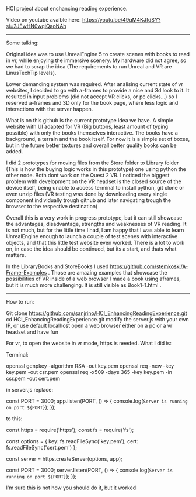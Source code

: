 HCI project about enchancing reading experience.

Video on youtube avaible here:
https://youtu.be/49qM4KJfdSY?si=2JEwHN0wqiQaoNAh

---------------------------------------------------------------------------------------------------------------------------------------------------------------------

Some talking:

Original idea was to use UnrealEngine 5 to create scenes with books to read in vr, while enjoying the immersive scenery. My hardware did not agree, so we had to scrap the idea (The requirements to run Unreal and VR are LinusTechTip levels).

Lower demanding system was required. After analising current state of vr websites, I decided to go with a-frames to provide a nice and 3d look to it. It resulted in input problems (did not accept VR clicks, or pc clicks...) so I reserved a-frames and 3D only for the book page, where less logic and interactions with the server happen.

What is on this github is the current prototype idea we have. A simple website with UI adapted for VR (Big buttons, least amount of typing possible) with only the books themselves interactive. The books have a background, a terrain and the book itself. For now it is a simple set of boxes, but in the future better textures and overall better quality books can be added.

I did 2 prototypes for moving files from the Store folder to Library folder (This is how the buying logic works in this prototype) one using python the other node. Both dont work on the Quest 2 VR. I noticed the biggest problem with development on the VR headset is the closed source of the device itself, being unable to access terminal to install python, git clone or even unzip files (VR testing was done by downloading every single component individually trough github and later navigating trough the browser to the respective destination)

Overall this is a very work in progress prototype, but it can still showcase the advantages, disadvantage, strengths and weaknesses of VR reading. It is not much, but for the little time I had, I am happy that I was able to learn UnrealEngine enough to launch a couple of test scenes with interactive objects, and that this little test website even worked. There is a lot to work on, in case the idea should be continued, but its a start, and thats what matters.

In the LibraryBooks and StoreBooks I used https://github.com/stemkoski/A-Frame-Examples . Those are amazing examples that showcase the possibilities of VR inside of a web browser
I made a book using aframes, but it is much more challenging. It is still visible as Book1-1.html .

---------------------------------------------------------------------------------------------------------------------------------------------------------------------

How to run:

Git clone https://github.com/sanjrino/HCI_EnhancingReadingExperience.git
cd HCI_EnhancingReadingExperience.git
modify the server.js with your own IP, or use default localhost
open a web browser either on a pc or a vr headset and have fun

For vr, to open the website in vr mode, https is needed. What I did is: 

Terminal:

openssl genpkey -algorithm RSA -out key.pem
openssl req -new -key key.pem -out csr.pem
openssl req -x509 -days 365 -key key.pem -in csr.pem -out cert.pem

in server.js replace:

const PORT = 3000;
app.listen(PORT, () => {
  console.log(`Server is running on port ${PORT}`);
});

to this:

const https = require('https');
const fs = require('fs');

const options = {
  key: fs.readFileSync('key.pem'),
  cert: fs.readFileSync('cert.pem')
};

const server = https.createServer(options, app);

const PORT = 3000;
server.listen(PORT, () => {
  console.log(`Server is running on port ${PORT}`);
});

I'm sure this is not how you should do it, but it worked

